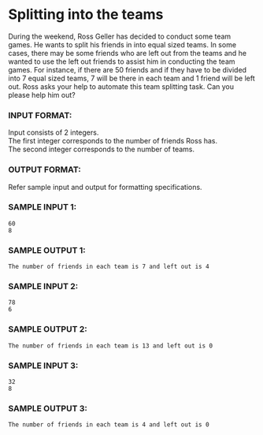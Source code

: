 # Splitting into the teams

During the weekend, Ross Geller has decided to conduct some team games. He wants to split his friends in into equal sized teams. In some cases, there may be some friends who are left out from the teams and he wanted to use the left out friends to assist him in conducting the team games. For instance, if there are 50 friends and if they have to be divided into 7 equal sized teams, 7 will be there in each team and 1 friend will be left out. Ross asks your help to automate this team splitting task. Can you please help him out?

### INPUT FORMAT:

Input consists of 2 integers. <br>
The first integer corresponds to the number of friends Ross has. <br>
The second integer corresponds to the number of teams.

### OUTPUT FORMAT:

Refer sample input and output for formatting specifications.

### SAMPLE INPUT 1:

```
60
8
```

### SAMPLE OUTPUT 1:

```
The number of friends in each team is 7 and left out is 4
```

### SAMPLE INPUT 2:

```
78
6
```

### SAMPLE OUTPUT 2:

```
The number of friends in each team is 13 and left out is 0
```

### SAMPLE INPUT 3:

```
32
8
```

### SAMPLE OUTPUT 3:

```
The number of friends in each team is 4 and left out is 0
```
